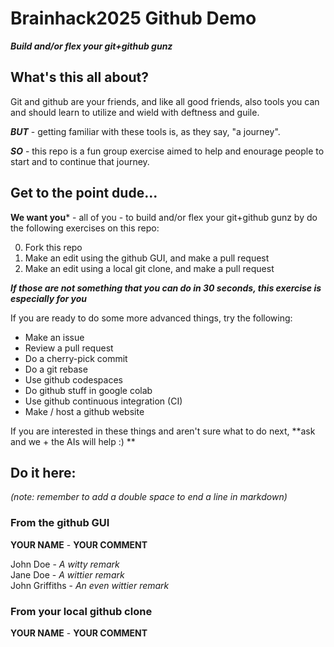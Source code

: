 # Brainhack2025 Github Demo
***Build and/or flex your git+github gunz***

## What's this all about?
Git and github are your friends, and like all good friends, also tools you can and should learn to utilize and wield with deftness and guile. 

***BUT*** - getting familiar with these tools is, as they say, "a journey". 

***SO*** - this repo is a fun group exercise aimed to help and enourage people to start and to continue that journey. 

## Get to the point dude...

**We want you*** - all of you - to build and/or flex your git+github gunz by do the following exercises on this repo: 

0. Fork this repo
1. Make an edit using the github GUI, and make a pull request
2. Make an edit using a local git clone, and make a pull request

***If those are not something that you can do in 30 seconds, this exercise is especially for you***

If you are ready to do some more advanced things, try the following: 

- Make an issue
- Review a pull request
- Do a cherry-pick commit
- Do a git rebase
- Use github codespaces
- Do github stuff in google colab
- Use github continuous integration (CI)
- Make / host a github website
  
If you are interested in these things and aren't sure what to do next, **ask and we + the AIs will help :) **



## Do it here:

*(note: remember to add a double space to end a line in markdown)*

### From the github GUI

**YOUR NAME**      -  **YOUR COMMENT**

John Doe           - *A witty remark*  
Jane Doe           - *A wittier remark*  
John Griffiths     - *An even wittier remark*    



### From your local github clone

**YOUR NAME**      -  **YOUR COMMENT**


